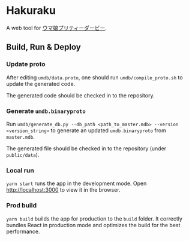# Hakuraku

A web tool for [ウマ娘プリティーダービー](https://umamusume.jp/).

## Build, Run & Deploy

### Update proto

After editing `umdb/data.proto`, one should run `umdb/compile_proto.sh` to update the generated code.

The generated code should be checked in to the repository.

### Generate `umdb.binaryproto`

Run `umdb/generate_db.py --db_path <path_to_master.mdb> --version <version_string>` to generate an
updated `umdb.binaryproto` from `master.mdb`.

The generated file should be checked in to the repository (under `public/data`).

### Local run

`yarn start` runs the app in the development mode. Open [http://localhost:3000](http://localhost:3000) to view it in the
browser.

### Prod build

`yarn build` builds the app for production to the `build` folder. It correctly bundles React in production mode and
optimizes the build for the best performance.
